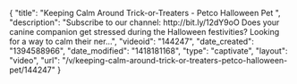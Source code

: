 {
    "title": "Keeping Calm Around Trick-or-Treaters - Petco Halloween Pet ",
    "description": "Subscribe to our channel: http:\/\/bit.ly\/12dY9oO Does your canine companion get stressed during the Halloween festivities? Looking for a way to calm their ner...",
    "videoid": "144247",
    "date_created": "1394588966",
    "date_modified": "1418181168",
    "type": "captivate",
    "layout": "video",
    "url": "\/v\/keeping-calm-around-trick-or-treaters-petco-halloween-pet\/144247"
}